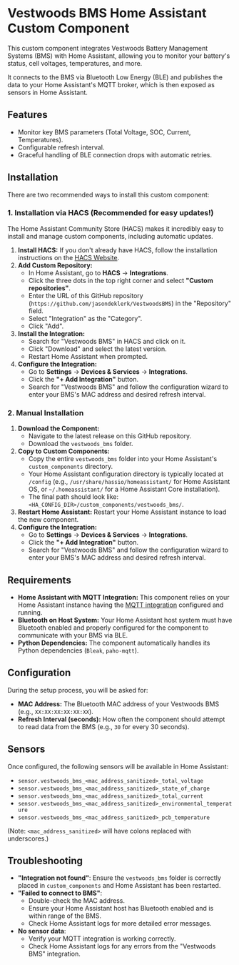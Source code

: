 # Vestwoods BMS Home Assistant Custom Component

This custom component integrates Vestwoods Battery Management Systems (BMS) with Home Assistant, allowing you to monitor your battery's status, cell voltages, temperatures, and more.

It connects to the BMS via Bluetooth Low Energy (BLE) and publishes the data to your Home Assistant's MQTT broker, which is then exposed as sensors in Home Assistant.

## Features

*   Monitor key BMS parameters (Total Voltage, SOC, Current, Temperatures).
*   Configurable refresh interval.
*   Graceful handling of BLE connection drops with automatic retries.

## Installation

There are two recommended ways to install this custom component:

### 1. Installation via HACS (Recommended for easy updates!)

The Home Assistant Community Store (HACS) makes it incredibly easy to install and manage custom components, including automatic updates.

1.  **Install HACS:** If you don't already have HACS, follow the installation instructions on the [HACS Website](https://hacs.xyz/).
2.  **Add Custom Repository:**
    *   In Home Assistant, go to **HACS** -> **Integrations**.
    *   Click the three dots in the top right corner and select **"Custom repositories"**.
    *   Enter the URL of this GitHub repository (`https://github.com/jasondeklerk/VestwoodsBMS`) in the "Repository" field.
    *   Select "Integration" as the "Category".
    *   Click "Add".
3.  **Install the Integration:**
    *   Search for "Vestwoods BMS" in HACS and click on it.
    *   Click "Download" and select the latest version.
    *   Restart Home Assistant when prompted.
4.  **Configure the Integration:**
    *   Go to **Settings** -> **Devices & Services** -> **Integrations**.
    *   Click the **"+ Add Integration"** button.
    *   Search for "Vestwoods BMS" and follow the configuration wizard to enter your BMS's MAC address and desired refresh interval.

### 2. Manual Installation

1.  **Download the Component:**
    *   Navigate to the latest release on this GitHub repository.
    *   Download the `vestwoods_bms` folder.
2.  **Copy to Custom Components:**
    *   Copy the entire `vestwoods_bms` folder into your Home Assistant's `custom_components` directory.
    *   Your Home Assistant configuration directory is typically located at `/config` (e.g., `/usr/share/hassio/homeassistant/` for Home Assistant OS, or `~/.homeassistant/` for a Home Assistant Core installation).
    *   The final path should look like: `<HA_CONFIG_DIR>/custom_components/vestwoods_bms/`.
3.  **Restart Home Assistant:** Restart your Home Assistant instance to load the new component.
4.  **Configure the Integration:**
    *   Go to **Settings** -> **Devices & Services** -> **Integrations**.
    *   Click the **"+ Add Integration"** button.
    *   Search for "Vestwoods BMS" and follow the configuration wizard to enter your BMS's MAC address and desired refresh interval.

## Requirements

*   **Home Assistant with MQTT Integration:** This component relies on your Home Assistant instance having the [MQTT integration](https://www.home-assistant.io/integrations/mqtt/) configured and running.
*   **Bluetooth on Host System:** Your Home Assistant host system must have Bluetooth enabled and properly configured for the component to communicate with your BMS via BLE.
*   **Python Dependencies:** The component automatically handles its Python dependencies (`Bleak`, `paho-mqtt`).

## Configuration

During the setup process, you will be asked for:

*   **MAC Address:** The Bluetooth MAC address of your Vestwoods BMS (e.g., `XX:XX:XX:XX:XX:XX`).
*   **Refresh Interval (seconds):** How often the component should attempt to read data from the BMS (e.g., `30` for every 30 seconds).

## Sensors

Once configured, the following sensors will be available in Home Assistant:

*   `sensor.vestwoods_bms_<mac_address_sanitized>_total_voltage`
*   `sensor.vestwoods_bms_<mac_address_sanitized>_state_of_charge`
*   `sensor.vestwoods_bms_<mac_address_sanitized>_total_current`
*   `sensor.vestwoods_bms_<mac_address_sanitized>_environmental_temperature`
*   `sensor.vestwoods_bms_<mac_address_sanitized>_pcb_temperature`

(Note: `<mac_address_sanitized>` will have colons replaced with underscores.)

## Troubleshooting

*   **"Integration not found"**: Ensure the `vestwoods_bms` folder is correctly placed in `custom_components` and Home Assistant has been restarted.
*   **"Failed to connect to BMS"**: 
    *   Double-check the MAC address.
    *   Ensure your Home Assistant host has Bluetooth enabled and is within range of the BMS.
    *   Check Home Assistant logs for more detailed error messages.
*   **No sensor data**: 
    *   Verify your MQTT integration is working correctly.
    *   Check Home Assistant logs for any errors from the "Vestwoods BMS" integration.